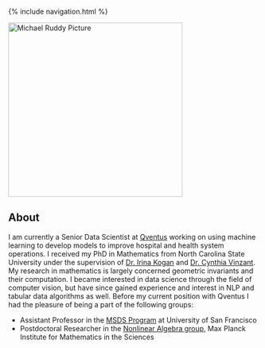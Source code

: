 {% include navigation.html %}

<img src="docs/assets/images/website_photo_ruddy.jpg" alt="Michael Ruddy Picture" width="350"/>

## About

I am currently a Senior Data Scientist at [Qventus](https://qventus.com) working on using machine learning to develop models to improve hospital and health system operations. I received my PhD in Mathematics from North Carolina State University under the supervision of [Dr. Irina Kogan](https://iakogan.math.ncsu.edu) and [Dr. Cynthia Vinzant](http://sites.math.washington.edu/~vinzant/). My research in mathematics is largely concerned geometric invariants and their computation. I became interested in data science through the field of computer vision, but have since gained experience and interest in NLP and tabular data algorithms as well. Before my current position with Qventus I had the pleasure of being a part of the following groups:
* Assistant Professor in the [MSDS Program](https://www.usfca.edu/arts-sciences/graduate-programs/data-science) at University of San Francisco
* Postdoctoral Researcher in the [Nonlinear Algebra group](https://www.mis.mpg.de/nlalg/research.html), Max Planck Institute for Mathematics in the Sciences
